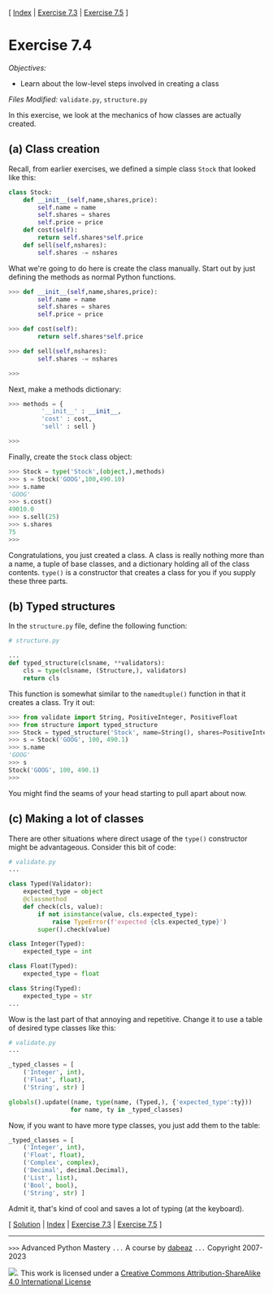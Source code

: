\[ [Index](index.md) | [Exercise 7.3](ex7_3.md) | [Exercise 7.5](ex7_5.md) \]

# Exercise 7.4

*Objectives:*

- Learn about the low-level steps involved in creating a class

*Files Modified:* `validate.py`, `structure.py`

In this exercise, we look at the mechanics of how classes are actually
created.

## (a) Class creation

Recall, from earlier exercises, we defined a simple class
`Stock` that looked like this:

```python
class Stock:
    def __init__(self,name,shares,price):
        self.name = name
        self.shares = shares
        self.price = price
    def cost(self):
        return self.shares*self.price
    def sell(self,nshares):
        self.shares -= nshares
```

What we're going to do here is create the class manually.  Start out
by just defining the methods as normal Python functions.

```python
>>> def __init__(self,name,shares,price):
        self.name = name
        self.shares = shares
        self.price = price

>>> def cost(self):
        return self.shares*self.price

>>> def sell(self,nshares):
        self.shares -= nshares

>>>
```

Next, make a methods dictionary:

```python
>>> methods = {
         '__init__' : __init__,
         'cost' : cost,
         'sell' : sell }

>>>
```

Finally, create the `Stock` class object:

```python
>>> Stock = type('Stock',(object,),methods)
>>> s = Stock('GOOG',100,490.10)
>>> s.name
'GOOG'
>>> s.cost()
49010.0
>>> s.sell(25)
>>> s.shares
75
>>>
```

Congratulations, you just created a class.   A class is really nothing
more than a name, a tuple of base classes, and a dictionary holding
all of the class contents. `type()` is a constructor that
creates a class for you if you supply these three parts.

## (b) Typed structures

In the `structure.py` file, define the following function:

```python
# structure.py

...
def typed_structure(clsname, **validators):
    cls = type(clsname, (Structure,), validators)
    return cls
```

This function is somewhat similar to the `namedtuple()` function in that it creates a class. Try it out:

```python
>>> from validate import String, PositiveInteger, PositiveFloat
>>> from structure import typed_structure
>>> Stock = typed_structure('Stock', name=String(), shares=PositiveInteger(), price=PositiveFloat())
>>> s = Stock('GOOG', 100, 490.1)
>>> s.name
'GOOG'
>>> s
Stock('GOOG', 100, 490.1)
>>>
```

You might find the seams of your head starting to pull apart about now.

## (c) Making a lot of classes


There are other situations where direct usage of the `type()` constructor might be advantageous.
Consider this bit of code:

```python
# validate.py
...

class Typed(Validator):
    expected_type = object
    @classmethod
    def check(cls, value):
        if not isinstance(value, cls.expected_type):
            raise TypeError(f'expected {cls.expected_type}')
        super().check(value)

class Integer(Typed):
    expected_type = int

class Float(Typed):
    expected_type = float

class String(Typed):
    expected_type = str
...
```

Wow is the last part of that annoying and repetitive.  Change it
to use a table of desired type classes like this:

```python
# validate.py
...

_typed_classes = [
    ('Integer', int),
    ('Float', float),
    ('String', str) ]

globals().update((name, type(name, (Typed,), {'expected_type':ty}))
                 for name, ty in _typed_classes)
```

Now, if you want to have more type classes, you just add them to the
table:

```python
_typed_classes = [
    ('Integer', int),
    ('Float', float),
    ('Complex', complex),
    ('Decimal', decimal.Decimal),
    ('List', list),
    ('Bool', bool),
    ('String', str) ]
```

Admit it, that's kind of cool and saves a lot of typing (at the keyboard).

\[ [Solution](soln7_4.md) | [Index](index.md) | [Exercise 7.3](ex7_3.md) | [Exercise 7.5](ex7_5.md) \]

----
`>>>` Advanced Python Mastery
`...` A course by [dabeaz](https://www.dabeaz.com)
`...` Copyright 2007-2023

![](https://i.creativecommons.org/l/by-sa/4.0/88x31.png). This work is licensed under a [Creative Commons Attribution-ShareAlike 4.0 International License](http://creativecommons.org/licenses/by-sa/4.0/)
